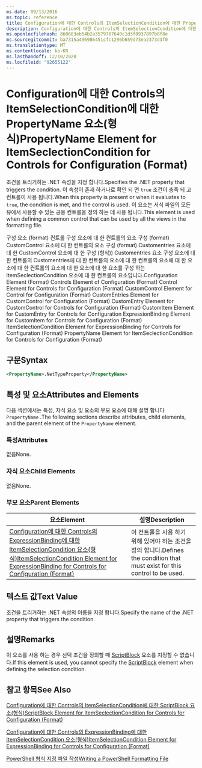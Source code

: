 ```yaml
---
ms.date: 09/13/2016
ms.topic: reference
title: Configuration에 대한 Controls의 ItemSelectionCondition에 대한 PropertyName 요소(형식)
description: Configuration에 대한 Controls의 ItemSelectionCondition에 대한 PropertyName 요소(형식)
ms.openlocfilehash: 860683eb54b2a3579767640c1d3f0937897b8f8e
ms.sourcegitcommit: ba7315a496986451cfc1296b659d73ea2373d3f0
ms.translationtype: MT
ms.contentlocale: ko-KR
ms.lasthandoff: 12/10/2020
ms.locfileid: "92655122"
---
```

# <a name="propertyname-element-for-itemseclectioncondition-for-controls-for-configuration-format"></a><span data-ttu-id="8dc53-103">Configuration에 대한 Controls의 ItemSelectionCondition에 대한 PropertyName 요소(형식)</span><span class="sxs-lookup"><span data-stu-id="8dc53-103">PropertyName Element for ItemSeclectionCondition for Controls for Configuration (Format)</span></span>

<span data-ttu-id="8dc53-104">조건을 트리거하는 .NET 속성을 지정 합니다.</span><span class="sxs-lookup"><span data-stu-id="8dc53-104">Specifies the .NET property that triggers the condition.</span></span> <span data-ttu-id="8dc53-105">이 속성이 존재 하거나로 확인 되 면 `true` 조건이 충족 되 고 컨트롤이 사용 됩니다.</span><span class="sxs-lookup"><span data-stu-id="8dc53-105">When this property is present or when it evaluates to `true`, the condition is met, and the control is used.</span></span> <span data-ttu-id="8dc53-106">이 요소는 서식 파일의 모든 뷰에서 사용할 수 있는 공용 컨트롤을 정의 하는 데 사용 됩니다.</span><span class="sxs-lookup"><span data-stu-id="8dc53-106">This element is used when defining a common control that can be used by all the views in the formatting file.</span></span>

<span data-ttu-id="8dc53-107">구성 요소 (format) 컨트롤 구성 요소에 대 한 컨트롤의 요소 구성 (format) CustomControl 요소에 대 한 컨트롤의 요소 구성 (format) Customentries 요소에 대 한 CustomControl 요소에 대 한 구성 (형식)) Customentries 요소 구성 요소에 대 한 컨트롤의 Customentries에 대 한 컨트롤의 요소에 대 한 컨트롤의 요소에 대 한 요소에 대 한 컨트롤의 요소에 대 한 요소에 대 한 요소를 구성 하는 ItemSeclectionCondition 요소에 대 한 컨트롤의 요소입니다.</span><span class="sxs-lookup"><span data-stu-id="8dc53-107">Configuration Element (Format) Controls Element of Configuration (Format) Control Element for Controls for Configuration (Format) CustomControl Element for Control for Configuration (Format) CustomEntries Element for CustomControl for Configuration (Format) CustomEntry Element for CustomControl for Controls for Configuration (Format) CustomItem Element for CustomEntry for Controls for Configuration ExpressionBinding Element for CustomItem for Controls for Configuration (Format) ItemSelectionCondition Element for ExpressionBinding for Controls for Configuration (Format) PropertyName Element for ItemSeclectionCondition for Controls for Configuration (Format)</span></span>

## <a name="syntax"></a><span data-ttu-id="8dc53-108">구문</span><span class="sxs-lookup"><span data-stu-id="8dc53-108">Syntax</span></span>

```xml
<PropertyName>.NetTypeProperty</PropertyName>
```

## <a name="attributes-and-elements"></a><span data-ttu-id="8dc53-109">특성 및 요소</span><span class="sxs-lookup"><span data-stu-id="8dc53-109">Attributes and Elements</span></span>

<span data-ttu-id="8dc53-110">다음 섹션에서는 특성, 자식 요소 및 요소의 부모 요소에 대해 설명 합니다 `PropertyName` .</span><span class="sxs-lookup"><span data-stu-id="8dc53-110">The following sections describe attributes, child elements, and the parent element of the `PropertyName` element.</span></span>

### <a name="attributes"></a><span data-ttu-id="8dc53-111">특성</span><span class="sxs-lookup"><span data-stu-id="8dc53-111">Attributes</span></span>

<span data-ttu-id="8dc53-112">없음</span><span class="sxs-lookup"><span data-stu-id="8dc53-112">None.</span></span>

### <a name="child-elements"></a><span data-ttu-id="8dc53-113">자식 요소</span><span class="sxs-lookup"><span data-stu-id="8dc53-113">Child Elements</span></span>

<span data-ttu-id="8dc53-114">없음</span><span class="sxs-lookup"><span data-stu-id="8dc53-114">None.</span></span>

### <a name="parent-elements"></a><span data-ttu-id="8dc53-115">부모 요소</span><span class="sxs-lookup"><span data-stu-id="8dc53-115">Parent Elements</span></span>

|<span data-ttu-id="8dc53-116">요소</span><span class="sxs-lookup"><span data-stu-id="8dc53-116">Element</span></span>|<span data-ttu-id="8dc53-117">설명</span><span class="sxs-lookup"><span data-stu-id="8dc53-117">Description</span></span>|
|-------------|-----------------|
|[<span data-ttu-id="8dc53-118">Configuration에 대한 Controls의 ExpressionBinding에 대한 ItemSelectionCondition 요소(형식)</span><span class="sxs-lookup"><span data-stu-id="8dc53-118">ItemSelectionCondition Element for ExpressionBinding for Controls for Configuration (Format)</span></span>](./itemselectioncondition-element-for-expressionbinding-for-controls-for-configuration-format.md)|<span data-ttu-id="8dc53-119">이 컨트롤을 사용 하기 위해 있어야 하는 조건을 정의 합니다.</span><span class="sxs-lookup"><span data-stu-id="8dc53-119">Defines the condition that must exist for this control to be used.</span></span>|

## <a name="text-value"></a><span data-ttu-id="8dc53-120">텍스트 값</span><span class="sxs-lookup"><span data-stu-id="8dc53-120">Text Value</span></span>

<span data-ttu-id="8dc53-121">조건을 트리거하는 .NET 속성의 이름을 지정 합니다.</span><span class="sxs-lookup"><span data-stu-id="8dc53-121">Specify the name of the .NET property that triggers the condition.</span></span>

## <a name="remarks"></a><span data-ttu-id="8dc53-122">설명</span><span class="sxs-lookup"><span data-stu-id="8dc53-122">Remarks</span></span>

<span data-ttu-id="8dc53-123">이 요소를 사용 하는 경우 선택 조건을 정의할 때 [ScriptBlock](./scriptblock-element-for-itemseclectioncondition-for-controls-for-configuration-format.md) 요소를 지정할 수 없습니다.</span><span class="sxs-lookup"><span data-stu-id="8dc53-123">If this element is used, you cannot specify the [ScriptBlock](./scriptblock-element-for-itemseclectioncondition-for-controls-for-configuration-format.md) element when defining the selection condition.</span></span>

## <a name="see-also"></a><span data-ttu-id="8dc53-124">참고 항목</span><span class="sxs-lookup"><span data-stu-id="8dc53-124">See Also</span></span>

[<span data-ttu-id="8dc53-125">Configuration에 대한 Controls의 ItemSelectionCondition에 대한 ScriptBlock 요소(형식)</span><span class="sxs-lookup"><span data-stu-id="8dc53-125">ScriptBlock Element for ItemSeclectionCondition for Controls for Configuration (Format)</span></span>](./scriptblock-element-for-itemseclectioncondition-for-controls-for-configuration-format.md)

[<span data-ttu-id="8dc53-126">Configuration에 대한 Controls의 ExpressionBinding에 대한 ItemSelectionCondition 요소(형식)</span><span class="sxs-lookup"><span data-stu-id="8dc53-126">ItemSelectionCondition Element for ExpressionBinding for Controls for Configuration (Format)</span></span>](./itemselectioncondition-element-for-expressionbinding-for-controls-for-configuration-format.md)

[<span data-ttu-id="8dc53-127">PowerShell 형식 지정 파일 작성</span><span class="sxs-lookup"><span data-stu-id="8dc53-127">Writing a PowerShell Formatting File</span></span>](./writing-a-powershell-formatting-file.md)
